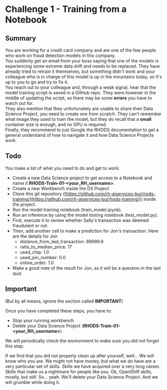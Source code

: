 # Challenge 1 - Training from a Notebook

## Summary

You are working for a credit card company and are one of the few people who work on fraud detection models in this company.  
You suddenly get an email from your boss saying that one of the models is experiencing some extreme data drift and needs to be replaced. They have already tried to retrain it themselves, but something didn't work and your colleague who is in charge of this model is up in the mountains today, so it's up to you to go and try to fix it.  
You reach out to your colleague and, through a weak signal, hear that the model training script is saved in a GitHub repo. They were however in the middle of updating the script, so there may be some **errors** you have to watch out for.  
They also mention that they unfortunately are unable to share their Data Science Project, you need to create one from scratch. They can't remember what image they used to train the model, but they do recall that a **small** container size is enough, and no GPU is required.  
Finally, they recommend to just Google the RHODS documentation to get a general understand of how to navigate it and how Data Science Projects work.  

## Todo

You make a list of what you need to do and get to work:

- Create a new Data Science project to get access to a Notebook and name it **RHODS-Train-01-<your_RH_username>**.
- Create a new Workbench inside the DS Project
- Clone this git repository ([https://github.com/rh-aiservices-bu/rhods-training/](https://github.com/rh-aiservices-bu/rhods-training/)) inside the project.
- Run the model training notebook (train_model.ipynb).
- Run an inference by using the model testing notebook (test_model.py).
- First, execute it to review whether Sally's transaction was deemed fraudulent or not.
- Then, add another cell to make a prediction for Jon's transaction. Here are the details for Jon
  - distance_from_last_transaction: 99999.9
  - ratio_to_median_price: 17
  - used_chip: 1.0
  - used_pin_number: 0.0
  - online_order: 1.0
- Make a good note of the result for Jon, as it will be a question in the last quiz

## Important

(But by all means, ignore the section called **IMPORTANT**)

Once you have completed these steps, you have to:
- Stop your running workbench
- Delete your Data Science Project (**RHODS-Train-01-<your_RH_username>**)

We will periodically check the environment to make sure you did not forget this step.

If we find that you did not properly clean up after yourself, well...
We will know who you are. We might not have money, but what we do have are a very particular set of skills. Skills we have acquired over a very long career. Skills that make us a nightmare for people like you. Ok, OpenShift skills, mostly, but still. So... yeah. We'll delete your Data Science Project. And we will grumble while doing it.
